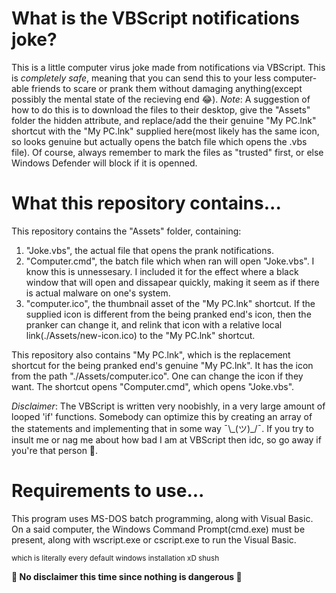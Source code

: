 # What is the VBScript notifications joke?
This is a little computer virus joke made from notifications via VBScript. This is *completely safe*, meaning that you can send this to your less computer-able friends to scare or prank them without damaging anything(except possibly the mental state of the recieving end 😂).
*Note*: A suggestion of how to do this is to download the files to their desktop, give the "Assets" folder the hidden attribute, and replace/add the their genuine "My PC.lnk" shortcut with the "My PC.lnk" supplied here(most likely has the same icon, so looks genuine but actually opens the batch file which opens the .vbs file). Of course, always remember to mark the files as "trusted" first, or else Windows Defender will block if it is openned.

# What this repository contains...
This repository contains the "Assets" folder, containing:
  1) "Joke.vbs", the actual file that opens the prank notifications.
  2) "Computer.cmd", the batch file which when ran will open "Joke.vbs". I know this is unnessesary. I included it for the effect where a black window that will open and dissapear quickly, making it seem as if there is actual malware on one's system.
  3) "computer.ico", the thumbnail asset of the "My PC.lnk" shortcut. If the supplied icon is different from the being pranked end's icon, then the pranker can change it, and relink that icon with a relative local link(./Assets/new-icon.ico) to the "My PC.lnk" shortcut.

This repository also contains "My PC.lnk", which is the replacement shortcut for the being pranked end's genuine "My PC.lnk". It has the icon from the path "./Assets/computer.ico". One can change the icon if they want. The shortcut opens "Computer.cmd", which opens "Joke.vbs".

*Disclaimer*: The VBScript is written very noobishly, in a very large amount of looped 'if' functions. Somebody can optimize this by creating an array of the statements and implementing that in some way ¯\\\_(ツ)\_/¯. If you try to insult me or nag me about how bad I am at VBScript then idc, so go away if you're that person 🤡.

# Requirements to use...
This program uses MS-DOS batch programming, along with Visual Basic. On a said computer, the Windows Command Prompt(cmd.exe) must be present, along with wscript.exe or cscript.exe to run the Visual Basic.

<sub>which is literally every default windows installation xD shush<sub>
  
 **🥰 No disclaimer this time since nothing is dangerous 🤩**
